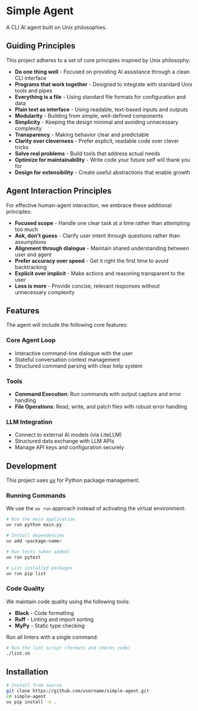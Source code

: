 # Simple Agent

A CLI AI agent built on Unix philosophies.

## Guiding Principles

This project adheres to a set of core principles inspired by Unix philosophy:

- **Do one thing well** - Focused on providing AI assistance through a clean CLI interface
- **Programs that work together** - Designed to integrate with standard Unix tools and pipes
- **Everything is a file** - Using standard file formats for configuration and data
- **Plain text as interface** - Using readable, text-based inputs and outputs
- **Modularity** - Building from simple, well-defined components
- **Simplicity** - Keeping the design minimal and avoiding unnecessary complexity
- **Transparency** - Making behavior clear and predictable
- **Clarity over cleverness** - Prefer explicit, readable code over clever tricks
- **Solve real problems** - Build tools that address actual needs
- **Optimize for maintainability** - Write code your future self will thank you for
- **Design for extensibility** - Create useful abstractions that enable growth

## Agent Interaction Principles

For effective human-agent interaction, we embrace these additional principles:

- **Focused scope** - Handle one clear task at a time rather than attempting too much
- **Ask, don't guess** - Clarify user intent through questions rather than assumptions
- **Alignment through dialogue** - Maintain shared understanding between user and agent
- **Prefer accuracy over speed** - Get it right the first time to avoid backtracking
- **Explicit over implicit** - Make actions and reasoning transparent to the user
- **Less is more** - Provide concise, relevant responses without unnecessary complexity

## Features

The agent will include the following core features:

### Core Agent Loop
- Interactive command-line dialogue with the user
- Stateful conversation context management
- Structured command parsing with clear help system

### Tools
- **Command Execution**: Run commands with output capture and error handling
- **File Operations**: Read, write, and patch files with robust error handling

### LLM Integration
- Connect to external AI models (via LiteLLM)
- Structured data exchange with LLM APIs
- Manage API keys and configuration securely

## Development

This project uses [uv](https://github.com/astral-sh/uv) for Python package management.

### Running Commands

We use the `uv run` approach instead of activating the virtual environment:

```bash
# Run the main application
uv run python main.py

# Install dependencies
uv add <package-name>

# Run tests (when added)
uv run pytest

# List installed packages
uv run pip list
```

### Code Quality

We maintain code quality using the following tools:

- **Black** - Code formatting
- **Ruff** - Linting and import sorting
- **MyPy** - Static type checking

Run all linters with a single command:

```bash
# Run the lint script (formats and checks code)
./lint.sh
```

## Installation

```bash
# Install from source
git clone https://github.com/username/simple-agent.git
cd simple-agent
uv pip install -e .
```